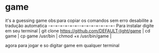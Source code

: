 # game
it's a guessing game
obs:para copiar os comandos sem erro desabilite a tradução automatica
-=-=-=-=-=-=--=-=-=-=-=-=-=-
Para instalar digite em seu terminal  |
git clone https://github.com/DEFAULT-light/game |
cd game |
cp game /usr/bin  |
chmod +x /usr/bin/game  |

agora para jogar e so digitar game em qualquer terminal
